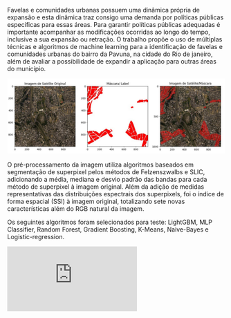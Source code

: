 Favelas e comunidades urbanas possuem uma dinâmica própria de expansão e esta dinâmica traz consigo uma demanda por políticas públicas específicas para essas áreas. Para garantir políticas públicas adequadas é importante acompanhar as modificações ocorridas ao longo do tempo, 
inclusive a sua expansão ou retração. O trabalho propõe o uso de múltiplas técnicas e algoritmos de machine learning para a identificação de favelas e comunidades urbanas do bairro da Pavuna, na cidade do Rio de janeiro, além de avaliar a possibilidade de expandir a aplicação para outras áreas do município.

![Imagem de satélite e máscara](https://github.com/migconforto/pavuna_ahs/blob/main/images/Image_orig.jpeg)


O pré-processamento da imagem utiliza algoritmos baseados em segmentação de superpixel pelos métodos de Felzenszwalbs e SLIC, adicionando a média, mediana e desvio padrão das bandas para cada método de superpixel à imagem original. Além da adição de medidas representativas das distribuições espectrais dos superpixels, 
foi o índice de forma espacial (SSI) à imagem original, totalizando sete novas características além do RGB natural da imagem.

Os seguintes algoritmos foram selecionados para teste: LightGBM, MLP Classifier, Random Forest, Gradient Boosting, K-Means, Naive-Bayes e Logistic-regression.

![Predição dos modelos finais](https://github.com/migconforto/pavuna_ahs/blob/main/images/pred_models2.pdf)
